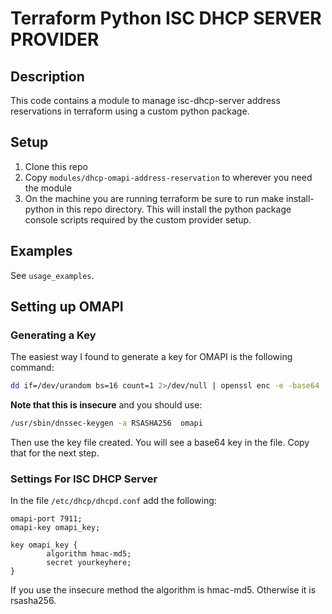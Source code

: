# Terraform Python ISC DHCP SERVER PROVIDER

## Description
This code contains a module to manage isc-dhcp-server address reservations in terraform using a custom python package.

## Setup
1. Clone this repo
2. Copy `modules/dhcp-omapi-address-reservation` to wherever you need the module
3. On the machine you are running terraform be sure to run make install-python in this repo directory. This will install the python package console scripts required by the custom provider setup.

## Examples
See `usage_examples`.

## Setting up OMAPI 
### Generating a Key
The easiest way I found to generate a key for OMAPI is the following command:
```bash
dd if=/dev/urandom bs=16 count=1 2>/dev/null | openssl enc -e -base64
```
**Note that this is insecure** and you should use:
```bash
/usr/sbin/dnssec-keygen -a RSASHA256  omapi
```
Then use the key file created. You will see a base64 key in the file. Copy that for the next step.

### Settings For ISC DHCP Server
In the file `/etc/dhcp/dhcpd.conf` add the following:
```
omapi-port 7911;
omapi-key omapi_key;

key omapi_key {
        algorithm hmac-md5;
        secret yourkeyhere;
}
```

If you use the insecure method the algorithm is hmac-md5. Otherwise it is rsasha256.